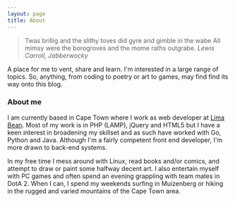 ```yaml
---
layout: page
title: About
---
```


> Twas brillig and the slithy toves did gyre and gimble in the wabe
> All mimsy were the borogroves and the mome raths outgrabe.
> <cite>Lewis Carroll, Jabberwocky</cite>

A place for me to vent, share and learn. I'm interested in a large range of topics. So, anything, from coding to poetry or art to games, may find find its way onto this blog.

### About me

I am currently based in Cape Town where I work as web developer at [Lima Bean](http://limabean.agency). Most of my work is in PHP (LAMP), jQuery and HTML5 but I have a keen interest in broadening my skillset and as such have worked with Go, Python and Java. Although I'm a fairly competent front end developer, I'm more drawn to back-end systems.

In my free time I mess around with Linux, read books and/or comics, and attempt to draw or paint some halfway decent art. I also entertain myself with PC games and often spend an evening grappling with team mates in DotA 2. When I can, I spend my weekends surfing in Muizenberg or hiking in the rugged and varied mountains of the Cape Town area.
